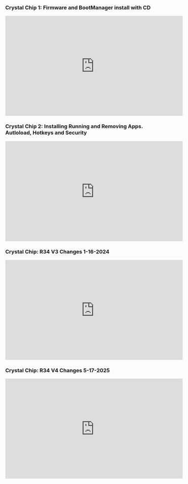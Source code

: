 ### Crystal Chip 1: Firmware and BootManager install with CD
<iframe width="560" height="315" src="https://www.youtube.com/embed/55850Qui-W8?si=0pj3GUyjZuPF1unc" title="YouTube video player" frameborder="0" allow="accelerometer; autoplay; clipboard-write; encrypted-media; gyroscope; picture-in-picture; web-share" referrerpolicy="strict-origin-when-cross-origin" allowfullscreen></iframe>


### Crystal Chip 2: Installing Running and Removing Apps. Autloload, Hotkeys and Security
<iframe width="560" height="315" src="https://www.youtube.com/embed/_dh14seAaEU?si=RpVUN4K66h4MK0SY" title="YouTube video player" frameborder="0" allow="accelerometer; autoplay; clipboard-write; encrypted-media; gyroscope; picture-in-picture; web-share" referrerpolicy="strict-origin-when-cross-origin" allowfullscreen></iframe>


### Crystal Chip: R34 V3 Changes 1-16-2024
<iframe width="560" height="315" src="https://www.youtube.com/embed/njhjhrrdwOs?si=XI5N_8LR8RhXpWcl" title="YouTube video player" frameborder="0" allow="accelerometer; autoplay; clipboard-write; encrypted-media; gyroscope; picture-in-picture; web-share" referrerpolicy="strict-origin-when-cross-origin" allowfullscreen></iframe>


### Crystal Chip: R34 V4 Changes 5-17-2025
<iframe width="560" height="315" src="https://www.youtube.com/embed/_JhVFjbGjrg?si=U07dJlsSPVRY7Sg5" title="YouTube video player" frameborder="0" allow="accelerometer; autoplay; clipboard-write; encrypted-media; gyroscope; picture-in-picture; web-share" referrerpolicy="strict-origin-when-cross-origin" allowfullscreen></iframe>